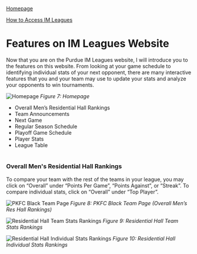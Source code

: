 [Homepage](index.md) 

[How to Access IM Leagues](HowToAccessIMLeagues.md)
# Features on IM Leagues Website

Now that you are on the Purdue IM Leagues website, I will introduce you to the features on this website. From looking at your game schedule to identifying individual stats of your next opponent, there are many interactive features that you and your team may use to update your stats and analyze your opponents to win tournaments. 

![Homepage](https://imleague.files.wordpress.com/2019/10/screen-shot-2019-10-08-at-2.44.31-pm.png)
*Figure 7: Homepage*

* Overall Men’s Residential Hall Rankings
* Team Announcements
* Next Game
* Regular Season Schedule
* Playoff Game Schedule
* Player Stats
* League Table
#
### Overall Men's Residential Hall Rankings
To compare your team with the rest of the teams in your league, you may click on “Overall” under “Points Per Game”, “Points Against”, or “Streak”. To compare individual stats, click on “Overall” under “Top Player”.

![PKFC Black Team Page](https://imleague.files.wordpress.com/2019/10/screen-shot-2019-10-08-at-2.48.34-pm.png)
*Figure 8: PKFC Black Team Page (Overall Men’s Res Hall Rankings)*

![Residential Hall Team Stats Rankings](https://imleague.files.wordpress.com/2019/10/screen-shot-2019-10-08-at-3.11.51-pm.png)
*Figure 9: Residential Hall Team Stats Rankings*

![Residential Hall Individual Stats Rankings](https://imleague.files.wordpress.com/2019/10/screen-shot-2019-10-08-at-3.13.29-pm.png)
*Figure 10: Residential Hall Individual Stats Rankings*
#
